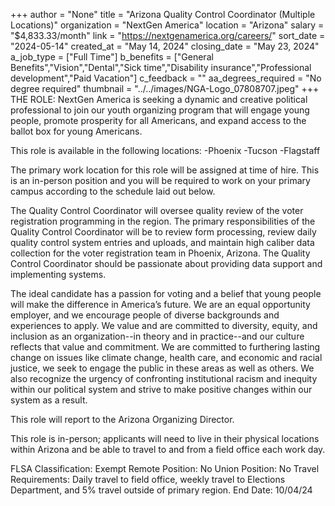+++
author = "None"
title = "Arizona Quality Control Coordinator (Multiple Locations)"
organization = "NextGen America"
location = "Arizona"
salary = "$4,833.33/month"
link = "https://nextgenamerica.org/careers/"
sort_date = "2024-05-14"
created_at = "May 14, 2024"
closing_date = "May 23, 2024"
a_job_type = ["Full Time"]
b_benefits = ["General Benefits","Vision","Dental","Sick time","Disability insurance","Professional development","Paid Vacation"]
c_feedback = ""
aa_degrees_required = "No degree required"
thumbnail = "../../images/NGA-Logo_07808707.jpeg"
+++
THE ROLE: 
NextGen America is seeking a dynamic and creative political professional to join our youth organizing program that will engage young people, promote prosperity for all Americans, and expand access to the ballot box for young Americans.

This role is available in the following locations: 
-Phoenix
-Tucson
-Flagstaff

The primary work location for this role will be assigned at time of hire. This is an in-person position and you will be required to work on your primary campus according to the schedule laid out below. 

The Quality Control Coordinator will oversee quality review of the voter registration programming in the region. The primary responsibilities of the Quality Control Coordinator will be to review form processing, review daily quality control system entries and uploads, and maintain high caliber data collection for the voter registration team in Phoenix, Arizona. The Quality Control Coordinator should be passionate about providing data support and implementing systems.

The ideal candidate has a passion for voting and a belief that young people will make the difference in America’s future. We are an equal opportunity employer, and we encourage people of diverse backgrounds and experiences to apply. We value and are committed to diversity, equity, and inclusion as an organization--in theory and in practice--and our culture reflects that value and commitment. We are committed to furthering lasting change on issues like climate change, health care, and economic and racial justice, we seek to engage the public in these areas as well as others. We also recognize the urgency of confronting institutional racism and inequity within our political system and strive to make positive changes within our system as a result.

This role will report to the Arizona Organizing Director. 

This role is in-person; applicants will need to live in their physical locations within Arizona and be able to travel to and from a field office each work day.

FLSA Classification: Exempt
Remote Position: No
Union Position: No 
Travel Requirements: Daily travel to field office, weekly travel to Elections Department, and 5% travel outside of primary region.
End Date: 10/04/24
